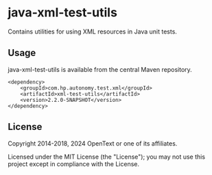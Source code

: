 # java-xml-test-utils

Contains utilities for using XML resources in Java unit tests.

## Usage
java-xml-test-utils is available from the central Maven repository.

    <dependency>
        <groupId>com.hp.autonomy.test.xml</groupId>
        <artifactId>xml-test-utils</artifactId>
        <version>2.2.0-SNAPSHOT</version>
    </dependency>

## License

Copyright 2014-2018, 2024 OpenText or one of its affiliates.

Licensed under the MIT License (the "License"); you may not use this project except in compliance with the License.
